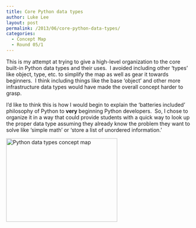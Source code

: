 ```yaml
---
title: Core Python data types
author: Luke Lee
layout: post
permalink: /2013/06/core-python-data-types/
categories:
  - Concept Map
  - Round 05/1
---
```

This is my attempt at trying to give a high-level organization to the core built-in Python data types and their uses.  I avoided including other &#8216;types&#8217; like object, type, etc. to simplify the map as well as gear it towards beginners.  I think including things like the base &#8216;object&#8217; and other more infrastructure data types would have made the overall concept harder to grasp.

I&#8217;d like to think this is how I would begin to explain the &#8216;batteries included&#8217; philosophy of Python to **very** beginning Python developers.  So, I chose to organize it in a way that could provide students with a quick way to look up the proper data type assuming they already know the problem they want to solve like &#8216;simple math&#8217; or &#8216;store a list of unordered information.&#8217;

[<img class="alignnone size-medium wp-image-2979" alt="Python data types concept map" src="http://teaching.software-carpentry.org/wp-content/uploads/2013/06/data_types_concept_map-300x225.jpg" width="300" height="225" />][1]

 [1]: http://teaching.software-carpentry.org/wp-content/uploads/2013/06/data_types_concept_map.jpg